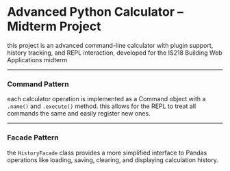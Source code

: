# Advanced Python Calculator – Midterm Project

this project is an advanced command-line calculator with plugin support, history tracking, and REPL interaction, developed for the IS218 Building Web Applications midterm

---

### Command Pattern
each calculator operation is implemented as a Command object with a `.name()` and `.execute()` method. this allows for the REPL to treat all commands the same and easily register new ones.

---

### Facade Pattern
the `HistoryFacade` class provides a more simplified interface to Pandas operations like loading, saving, clearing, and displaying calculation history.
